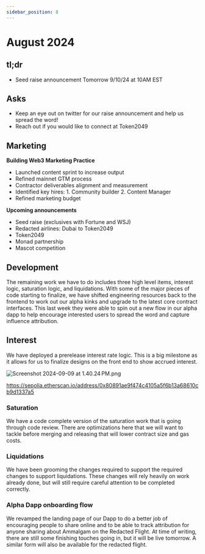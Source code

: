 ```yaml
---
sidebar_position: 8
---
```


# August 2024

## tl;dr

- Seed raise announcement Tomorrow 9/10/24 at 10AM EST

## Asks

- Keep an eye out on twitter for our raise announcement and help us spread the word!
- Reach out if you would like to connect at Token2049

## Marketing

**Building Web3 Marketing Practice** 

- Launched content sprint to increase output
- Refined mainnet GTM process
- Contractor deliverables alignment and measurement
- Identified key hires: 1. Community builder 2. Content Manager
- Refined marketing budget

**Upcoming announcements** 

- Seed raise (exclusives with Fortune and WSJ)
- Redacted airlines: Dubai to Token2049
- Token2049
- Monad partnership
- Mascot competition

## Development

The remaining work we have to do includes three high level items, interest logic, saturation logic, and liquidations. With some of the major pieces of code starting to finalize, we have shifted engineering resources back to the frontend to work out our alpha kinks and upgrade to the latest core contract interfaces. This last week they were able to spin out a new flow in our alpha dapp to help encourage interested users to spread the word and capture influence attribution.

## Interest

We have deployed a prerelease interest rate logic. This is a big milestone as it allows for us to finalize designs on the front end to show accrued interest.

![Screenshot 2024-09-09 at 1.40.24 PM.png](https://prod-files-secure.s3.us-west-2.amazonaws.com/002edca2-75be-4ac7-bab0-95260fc38672/ef325f9d-a42f-4eeb-9df6-8f559a272234/Screenshot_2024-09-09_at_1.40.24_PM.png)

https://sepolia.etherscan.io/address/0x80891ae9f474c4105a5f6b13a68610cb9d1337a5

### Saturation

We have a code complete version of the saturation work that is going through code review. There are optimizations here that we will want to tackle before merging and releasing that will lower contract size and gas costs.

### Liquidations

We have been grooming the changes required to support the required changes to support liquidations. These changes will rely heavily on work already done, but will still require careful attention to be completed correctly. 

### Alpha Dapp onboarding flow

We revamped the landing page of our Dapp to do a better job of encouraging people to share online and to be able to track attribution for anyone sharing about Ammalgam on the Redacted Flight. At time of writing, there are still some finishing touches going in, but it will be live tomorrow.  A similar form will also be available for the redacted flight.